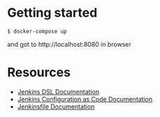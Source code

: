 # Getting started

```
$ docker-compose up
```

and got to http://localhost:8080 in browser

# Resources

* [Jenkins DSL Documentation](https://jenkinsci.github.io/job-dsl-plugin/)
* [Jenkins Configuration as Code Documentation](https://github.com/jenkinsci/configuration-as-code-plugin/blob/master/README.md)
* [Jenkinsfile Documentation](https://www.jenkins.io/doc/book/pipeline/jenkinsfile/)
